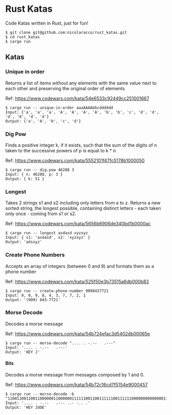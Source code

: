 # Rust Katas

Code Katas written in Rust, just for fun!

```
$ git clone git@github.com:nicolaracco/rust_katas.git
$ cd rust_katas
$ cargo run
```

## Katas

### Unique in order

Returns a list of items without any elements with the same value next to each other and preserving the original order of elements

Ref: https://www.codewars.com/kata/54e6533c92449cc251001667

```
$ cargo run -- unique-in-order aaaAAAAbbcdddddd
Input: {'a', 'a', 'a', 'A', 'A', 'A', 'A', 'b', 'b', 'c', 'd', 'd', 'd', 'd', 'd', 'd'}
Output: {'a', 'A', 'b', 'c', 'd'}
```

### Dig Pow

Finds a positive integer k, if it exists, such that the sum of the digits of n taken to the successive powers of p is equal to k \* n

Ref: https://www.codewars.com/kata/5552101f47fc5178b1000050

```
$ cargo run -- dig-pow 46288 3
Input: { n: 46288, p: 3 }
Output: { k: 51 }
```

### Longest

Takes 2 strings s1 and s2 including only letters from a to z. Returns a new sorted string, the longest possible, containing distinct letters - each taken only once - coming from s1 or s2.

Ref: https://www.codewars.com/kata/5656b6906de340bd1b0000ac

```
$ cargo run -- longest asdasd xyzxyz
Input: { s1: 'asdasd', s2: 'xyzxyz' }
Output: 'adsxyz'
```

### Create Phone Numbers

Accepts an array of integers (between 0 and 9) and formats them as a phone number

Ref: https://www.codewars.com/kata/525f50e3b73515a6db000b83

```
$ cargo run -- create-phone-number 9098437721
Input: 9, 0, 9, 8, 4, 3, 7, 7, 2, 1
Output: '(909) 843-7721'
```

### Morse Decode

Decodes a morse message

Ref: https://www.codewars.com/kata/54b724efac3d5402db00065e

```
$ cargo run -- morse-decode ".... . -.--   .---"
Input: '.... . -.--   .---'
Output: 'HEY J'
```

#### Bits

Decodes a morse message from messages composed by 1 and 0.

Ref: https://www.codewars.com/kata/54b72c16cd7f5154e9000457

```
$ cargo run -- morse-decode -b "1100110011001100000011000000111111001100111111001111110000000000000011001111110011111100111111000000110011001111110000001111110011001100000011"
Input: '.... . -.--   .--- ..- -.. .'
Output: 'HEY JUDE'
```
